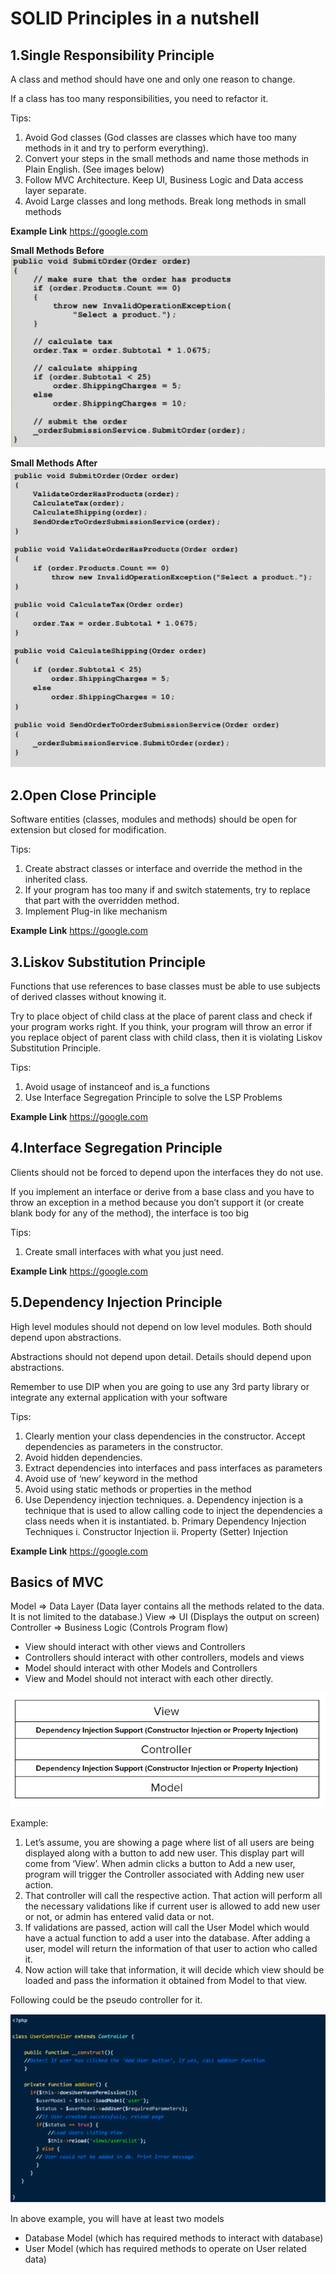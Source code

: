SOLID Principles in a nutshell
===================
1.Single Responsibility Principle
-------------

A class and method should have one and only one reason to change.

If a class has too many responsibilities, you need to refactor it.

Tips:
1. Avoid God classes (God classes are classes which have too many methods in it and try to perform everything).
2. Convert your steps in the small methods and name those methods in Plain English. (See images below)
3. Follow MVC Architecture. Keep UI, Business Logic and Data access layer separate.
4. Avoid Large classes and long methods. Break long methods in small methods

**Example Link**
https://google.com

**Small Methods Before**
![Alt text](/images/sip-before.png?raw=true)

**Small Methods After**
![Alt text](/images/sip-after.png?raw=true)

2.Open Close Principle
-------------

Software entities (classes, modules and methods) should be open for extension but closed for modification.

Tips:
1. Create abstract classes or interface and override the method in the inherited class.
2. If your program has too many if and switch statements, try to replace that part with the overridden method.
3. Implement Plug-in like mechanism

**Example Link**
https://google.com

3.Liskov Substitution Principle
-------------

Functions that use references to base classes must be able to use subjects of derived classes without knowing it.

Try to place object of child class at the place of parent class and check if your program works right. If you think, your program will throw an error if you replace object of parent class with child class, then it is violating Liskov Substitution Principle.

Tips:
1. Avoid usage of instanceof and is_a functions
2. Use Interface Segregation Principle to solve the LSP Problems

**Example Link**
https://google.com

4.Interface Segregation Principle
-------------

Clients should not be forced to depend upon the interfaces they do not use.

If you implement an interface or derive from a base class and you have to throw an exception in a method  because you don’t support it (or create blank body for any of the method), the interface is too big

Tips:
1. Create small interfaces with what you just need.

**Example Link**
https://google.com

5.Dependency Injection Principle
-------------

High level modules should not depend on low level modules. Both should depend upon abstractions.

Abstractions should not depend upon detail. Details should depend upon abstractions.

Remember to use DIP when you are going to use any 3rd party library or integrate any external application with your software

Tips:
1. Clearly mention your class dependencies in the constructor. Accept dependencies as parameters in the constructor.
2. Avoid hidden dependencies.
3. Extract dependencies into interfaces and pass interfaces as parameters
4. Avoid use of ‘new’ keyword in the method
5. Avoid using static methods or properties in the method
6. Use Dependency injection techniques.
        a. Dependency injection is a technique that is used to allow calling code to inject the dependencies a class needs when it is instantiated.
        b. Primary Dependency Injection Techniques
                i. Constructor Injection
                ii. Property (Setter) Injection

**Example Link**
https://google.com

Basics of MVC
-------------

Model => Data Layer (Data layer contains all the methods related to the data. It is not limited to the database.)
View => UI (Displays the output on screen)
Controller => Business Logic (Controls Program flow)

* View should interact with other views and Controllers
* Controllers should interact with other controllers, models and views
* Model should interact with other Models and Controllers
* View and Model should not interact with each other directly.

![Alt text](/images/mvc.png?raw=true)

Example:
1. Let’s assume, you are showing a page where list of all users are being displayed along with a button to add new user. This display part will come from ‘View’. When admin clicks a button to Add a new user, program will trigger the Controller associated with Adding new user action.
2. That controller will call the respective action. That action will perform all the necessary validations like if current user is allowed to add new user or not, or admin has entered valid data or not.
3. If validations are passed, action will call the User Model which would have a actual function to add a user into the database. After adding a user, model will return the information of that user to action who called it.
4. Now action will take that information, it will decide which view should be loaded and pass the information it obtained from Model to that view.

Following could be the pseudo controller for it.

![Alt text](/images/psuedo-controller.png?raw=true)

In above example, you will have at least two models
* Database Model (which has required methods to interact with database)
* User Model (which has required methods to operate on User related data)
